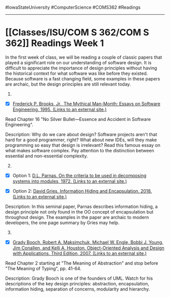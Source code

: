 #IowaStateUniversity
#ComputerScience 
#COMS362 
#Readings


---

# [[Classes/ISU/COM S 362/COM S 362]] Readings Week 1

In the first week of class, we will be reading a couple of classic papers that played a significant role on our understanding of software design. It is difficult to appreciate the importance of design principles without having the historical context for what software was like before they existed. Because software is a fast changing field, some examples in these papers are archaic, but the design principles are still relevant today.

1.

- [x] [Frederick P. Brooks, Jr., The Mythical Man-Month: Essays on Software Engineering, 1995. (Links to an external site.)](https://iowa-primo.hosted.exlibrisgroup.com/primo-explore/fulldisplay?docid=01IASU_ALMA51325831780002756&context=L&vid=01IASU&lang=en_US&search_scope=ComboPrimocentral&adaptor=Local%20Search%20Engine&tab=default_tab&query=any,contains,the%20Mythical%20Man-Month&offset=0)

Read Chapter 16 "No Silver Bullet—Essence and Accident in Software Engineering".

Description: Why do we care about design? Software projects aren't that hard for a good programmer, right? What about new IDEs, will they make programming so easy that design is irrelevant? Read this famous essay on what makes software complex. Pay attention to the distinction between essential and non-essential complexity.

2.

- [x] Option 1: [D.L. Parnas. On the criteria to be used in decomposing systems into modules, 1972. (Links to an external site.)](https://dl.acm.org/doi/10.1145/361598.361623)

- [x] Option 2: [David Gries. Information Hiding and Encapsulation. 2018. (Links to an external site.)](https://www.cs.cornell.edu/courses/JavaAndDS/files/infoHiding.pdf) 

Description: In this seminal paper, Parnas describes information hiding, a design principle not only found in the OO concept of encapsulation but throughout design. The examples in the paper are archaic to modern developers, the one page summary by Gries may help.

3.

- [x] [Grady Booch, Robert A. Maksimchuk, Michael W. Engle, Bobbi J. Young, Jim Conallen, and Kelli A. Houston. Object-Oriented Analysis and Design with Applications, Third Edition, 2007. (Links to an external site.)](https://iowa-primo.hosted.exlibrisgroup.com/primo-explore/fulldisplay?docid=01IASU_ALMA51326651020002756&context=L&vid=01IASU&lang=en_US&search_scope=ComboPrimocentral&adaptor=Local%20Search%20Engine&isFrbr=true&tab=default_tab&query=any,contains,object-oriented%20analysis%20and%20design%20with%20applicaitons&sortby=date&facet=frbrgroupid,include,85625898&offset=0)

Read Chapter 2 starting at "The Meaning of Abstraction" and stop before "The Meaning of Typing", pp. 41-64.

Description: Grady Booch is one of the founders of UML. Watch for his descriptions of the key design principles: abstraction, encapsulation, information hiding, separation of concerns, modularity and hierarchy.